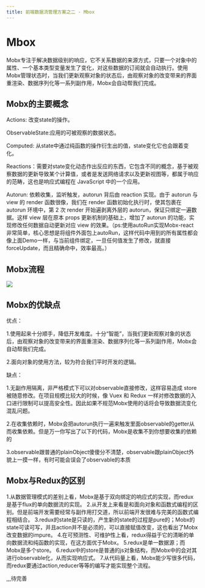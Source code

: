 ```yaml
---
title: 前端数据流管理方案之二 - Mbox
---
```


# Mbox
Mobx专注于解决数据级别的响应，它不关系数据的来源方式，只要一个对象中的属性、一个基本类型变量发生了变化，对这些数据的订阅就会自动执行。使用Mobx管理状态时，当我们更新观察对象的状态后，由观察对象的改变带来的界面重渲染、数据序列化等一系列副作用，Mobx会自动帮我们完成。
<!-- more -->

## Mobx的主要概念

Actions: 改变state的操作。

ObservableState:应用的可被观察的数据状态。

Computed: 从state中通过纯函数的操作衍生出的值，state变化它也会跟着变化。

Reactions：需要对state变化动态作出反应的东西，它包含不同的概念，基于被观察数据的更新导致某个计算值，或者是发送网络请求以及更新视图等，都属于响应的范畴，这也是响应式编程在 JavaScript 中的一个应用。

Autorun: 依赖收集，监听触发，autorun 背后由 reaction 实现。由于 autorun 与 view 的 render 函数很像，我们在 render 函数初始化执行时，使其包裹在 autorun 环境中，第 2 次 render 开始遍剥离外层的 autorun，保证只绑定一遍数据。这样 view 层在原本 props 更新机制的基础上，增加了 autorun 的功能，实现修改任何数据自动更新对应 view 的效果。（ps:使用autoRun实现Mobx-react非常简单，核心思想是将组件外面包上autoRun，这样代码中用到的所有属性都会像上面Demo一样，与当前组件绑定，一旦任何值发生了修改，就直接forceUpdate，而且精确命中，效率最高。）

## Mobx流程

![](/img/Redux/flow.png)

## Mobx的优缺点

优点：

1.使用起来十分顺手，降低开发难度。十分“智能”，当我们更新观察对象的状态后，由观察对象的改变带来的界面重渲染、数据序列化等一系列副作用，Mobx会自动帮我们完成。

2.面向对象的使用方法，较为符合我们平时开发的逻辑。

缺点：

1.无副作用隔离，非严格模式下可以对observable直接修改，这样容易造成 store 被随意修改。在项目规模比较大的时候，像 Vuex 和 Redux 一样对修改数据的入口进行限制可以提高安全性。因此如果不规范Mobx使用的话将会导致数据流变化混乱问题。

2.在收集依赖时，Mobx会把autorun执行一遍来触发里面observable的getter从而收集依赖。但是万一你写出了以下的代码，Mobx是收集不到你想要收集的依赖的

3.observable跟普通的plainObject傻傻分不清楚，observable跟plainObject外貌上一摸一样，有时可能会误会了observable的本质

## Mobx与Redux的区别

1.从数据管理模式的差别上看，Mobx是基于双向绑定的响应式的实现，而redux是基于flux的单向数据流的实现。
2.从开发上来看是和面向对象和函数式编程的区别。但是前端开发需要经常与副作用打交道，所以前端开发很难与完美的函数式编程相结合。
3.redux的state是只读的，产生新的state的过程是pure的；Mobx的state可读可写，并且action并不是必须的，可以直接赋值改变，这也看出了Mobx改变数据的impure。
4.在可预测性、可维护性上看，redux得益于它的清晰的单向数据流和纯函数的实现，在这方面优于Mobx。
5.redux是单一数据源；而Mobx是多个store。
6.redux中的store是普通的js对象结构，而Mobx中的会对其进行observable化，从而实现响应式。
7.从代码量上看，Mobx能少写很多代码，而redux要通过action,reducer等等的编写才能实现整个流程。

,,,待完善
